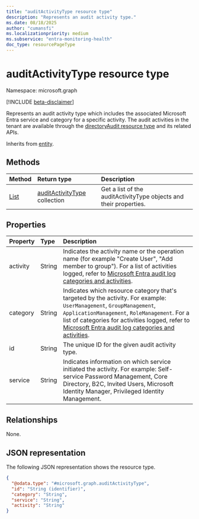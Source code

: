 ```yaml
---
title: "auditActivityType resource type"
description: "Represents an audit activity type."
ms.date: 08/18/2025
author: "cumansfi"
ms.localizationpriority: medium
ms.subservice: "entra-monitoring-health"
doc_type: resourcePageType
---
```


# auditActivityType resource type

Namespace: microsoft.graph

[!INCLUDE [beta-disclaimer](../../includes/beta-disclaimer.md)]

Represents an audit activity type which includes the associated Microsoft Entra service and category for a specific activity. The audit activities in the tenant are available through the [directoryAudit resource type](../resources/directoryaudit.md) and its related APIs.

Inherits from [entity](../resources/entity.md).

## Methods
|Method|Return type|Description|
|:---|:---|:---|
|[List](../api/auditlogroot-list-auditactivitytypes.md)|[auditActivityType](../resources/auditactivitytype.md) collection|Get a list of the auditActivityType objects and their properties.|

## Properties
|Property|Type|Description|
|:---|:---|:---|
|activity|String|Indicates the activity name or the operation name (for example "Create User", "Add member to group"). For a list of activities logged, refer to [Microsoft Entra audit log categories and activities](/azure/active-directory/reports-monitoring/reference-audit-activities).|
|category|String|Indicates which resource category that's targeted by the activity. For example: `UserManagement`, `GroupManagement`, `ApplicationManagement`, `RoleManagement`. For a list of categories for activities logged, refer to [Microsoft Entra audit log categories and activities](/azure/active-directory/reports-monitoring/reference-audit-activities).|
|id|String|The unique ID for the given audit activity type.|
|service|String|Indicates information on which service initiated the activity. For example: Self-service Password Management, Core Directory, B2C, Invited Users, Microsoft Identity Manager, Privileged Identity Management.|

## Relationships
None.

## JSON representation
The following JSON representation shows the resource type.
<!-- {
  "blockType": "resource",
  "keyProperty": "id",
  "@odata.type": "microsoft.graph.auditActivityType",
  "baseType": "microsoft.graph.entity",
  "openType": false
}
-->
``` json
{
  "@odata.type": "#microsoft.graph.auditActivityType",
  "id": "String (identifier)",
  "category": "String",
  "service": "String",
  "activity": "String"
}
```

